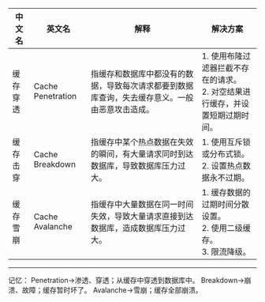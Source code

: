 | 中文名   | 英文名            | 解释                                                                                           | 解决方案                                                                         |
| -------- | ----------------- | ---------------------------------------------------------------------------------------------- | -------------------------------------------------------------------------------- |
| 缓存穿透 | Cache Penetration | 指缓存和数据库中都没有的数据，导致每次请求都要到数据库查询，失去缓存意义。一般由恶意攻击造成。 | 1. 使用布隆过滤器拦截不存在的请求。<br>2. 对空结果进行缓存，并设置短期过期时间。 |
| 缓存击穿 | Cache Breakdown   | 指缓存中某个热点数据在失效的瞬间，有大量请求同时到达数据库，导致数据库压力过大。               | 1. 使用互斥锁或分布式锁。<br>2. 设置热点数据永不过期。                           |
| 缓存雪崩 | Cache Avalanche   | 指缓存中大量数据在同一时间失效，导致大量请求直接到达数据库，造成数据库压力过大。               | 1. 缓存数据的过期时间分散设置。<br>2. 使用二级缓存。<br>3. 限流降级。            |

---

记忆：
Penetration->渗透、穿透；从缓存中穿透到数据库中。
Breakdown->崩溃、故障；缓存暂时坏了。
Avalanche->雪崩；缓存全部崩溃。
